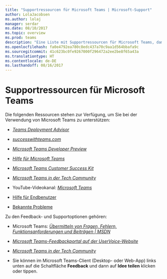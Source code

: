 ```yaml
---
title: "Supportressourcen für Microsoft Teams | Microsoft-Support"
author: LolaJacobsen
ms.author: lolaj
manager: serdar
ms.date: 08/10/2017
ms.topic: overview
ms.prod: teams
description: "Eine Liste mit Supportressourcen für Microsoft Teams, damit Sie das Produkt effizienter und effektiver nutzen können"
ms.openlocfilehash: fa0e4792ea780c8edc437a70c9aa1d564bbafa9c
ms.sourcegitcommit: 41c623bc0fe9267000f296472a2ee2be8f65a43a
ms.translationtype: HT
ms.contentlocale: de-DE
ms.lasthandoff: 08/16/2017
---
```

<a name="support-resources-for-microsoft-teams"></a>Supportressourcen für Microsoft Teams
=====================================

Die folgenden Ressourcen stehen zur Verfügung, um Sie bei der Verwendung von Microsoft Teams zu unterstützen:

-   [*Teams Deployment Advisor*](https://go.microsoft.com/fwlink/?linkid=843465)

-   [*successwithteams.com*](https://go.microsoft.com/fwlink/?linkid=854396)

-   [*Microsoft Teams Developer Preview*](https://go.microsoft.com/fwlink/?linkid=854397)

-   [*Hilfe für Microsoft Teams*](https://support.office.com/en-us/Teams)

-   [*Microsoft Teams Customer Success Kit*](https://go.microsoft.com/fwlink/?linkid=846006)

-   [*Microsoft Teams in der Tech Community*](https://go.microsoft.com/fwlink/p/?linkid=832751)

-   YouTube-Videokanal: [*Microsoft Teams*](https://go.microsoft.com/fwlink/?linkid=854398)

-   [Hilfe für Endbenutzer](https://support.office.com/en-us/teams)

-   [Bekannte Probleme](https://support.office.com/en-US/article/Known-issues-for-Microsoft-Teams-04b35d1b-bdca-420a-991b-878da5157650)

Zu den Feedback- und Supportoptionen gehören:

-   Microsoft Teams: [*Übermitteln von Fragen, Fehlern, Funktionsanforderungen und Beiträgen | MSDN*](https://go.microsoft.com/fwlink/?linkid=854399)

-   [*Microsoft Teams-Feedbackportal auf der UserVoice-Website*](https://go.microsoft.com/fwlink/?linkid=854400)

-   [*Microsoft Teams in der Tech Community*](https://go.microsoft.com/fwlink/p/?linkid=832751)

-   Sie können im Microsoft Teams-Client (Desktop- oder Web-App) links unten auf die Schaltfläche **Feedback** und dann auf **Idee teilen** klicken oder tippen.
